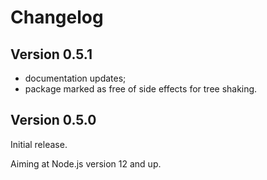 # Changelog

## Version 0.5.1

- documentation updates;
- package marked as free of side effects for tree shaking.

## Version 0.5.0

Initial release.

Aiming at Node.js version 12 and up.
